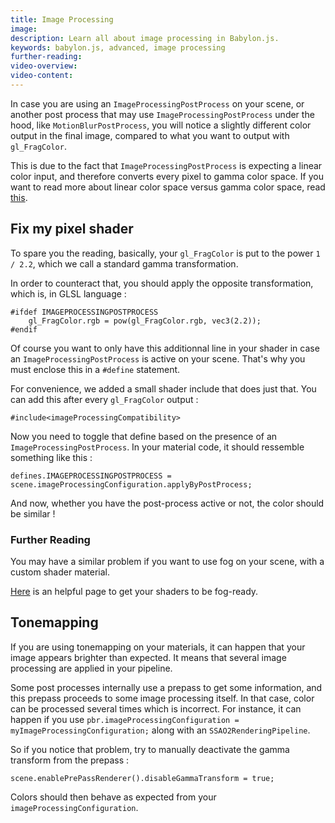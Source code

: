 ```yaml
---
title: Image Processing
image: 
description: Learn all about image processing in Babylon.js.
keywords: babylon.js, advanced, image processing
further-reading:
video-overview:
video-content:
---
```


In case you are using an `ImageProcessingPostProcess` on your scene, or another post process that may use `ImageProcessingPostProcess` under the hood, like `MotionBlurPostProcess`, you will notice a slightly different color output in the final image, compared to what you want to output with `gl_FragColor`.

This is due to the fact that `ImageProcessingPostProcess` is expecting a linear color input, and therefore converts every pixel to gamma color space. If you want to read more about linear color space versus gamma color space, read [this](https://en.wikipedia.org/wiki/Gamma_correction).

## Fix my pixel shader 

To spare you the reading, basically, your `gl_FragColor` is put to the power `1 / 2.2`, which we call a standard gamma transformation. 

In order to counteract that, you should apply the opposite transformation, which is, in GLSL language :  

```
#ifdef IMAGEPROCESSINGPOSTPROCESS 
    gl_FragColor.rgb = pow(gl_FragColor.rgb, vec3(2.2));
#endif
```

Of course you want to only have this additionnal line in your shader in case an `ImageProcessingPostProcess` is active on your scene. That's why you must enclose this in a `#define` statement.  

For convenience, we added a small shader include that does just that. You can add this after every `gl_FragColor` output : 

```
#include<imageProcessingCompatibility>
```

Now you need to toggle that define based on the presence of an `ImageProcessingPostProcess`.
In your material code, it should ressemble something like this : 

```
defines.IMAGEPROCESSINGPOSTPROCESS = scene.imageProcessingConfiguration.applyByPostProcess;
```

And now, whether you have the post-process active or not, the color should be similar !

### Further Reading

You may have a similar problem if you want to use fog on your scene, with a custom shader material. 

[Here](/How_To/Supporting_fog_with_ShaderMaterial) is an helpful page to get your shaders to be fog-ready.

## Tonemapping

If you are using tonemapping on your materials, it can happen that your image appears brighter than expected. It means that several image processing are applied in your pipeline.

Some post processes internally use a prepass to get some information, and this prepass proceeds to some image processing itself. In that case, color can be processed several times which is incorrect. For instance, it can happen if you use `pbr.imageProcessingConfiguration = myImageProcessingConfiguration;` along with an `SSAO2RenderingPipeline`.

So if you notice that problem, try to manually deactivate the gamma transform from the prepass : 
```
scene.enablePrePassRenderer().disableGammaTransform = true;
```

Colors should then behave as expected from your `imageProcessingConfiguration`.
